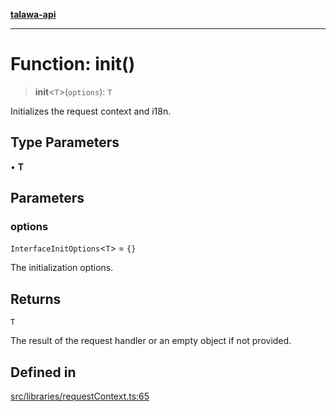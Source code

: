[**talawa-api**](../../../README.md)

***

# Function: init()

> **init**\<`T`\>(`options`): `T`

Initializes the request context and i18n.

## Type Parameters

• **T**

## Parameters

### options

`InterfaceInitOptions`\<`T`\> = `{}`

The initialization options.

## Returns

`T`

The result of the request handler or an empty object if not provided.

## Defined in

[src/libraries/requestContext.ts:65](https://github.com/Suyash878/talawa-api/blob/e4413cec641a837926071678fed3c7f67234e31e/src/libraries/requestContext.ts#L65)
